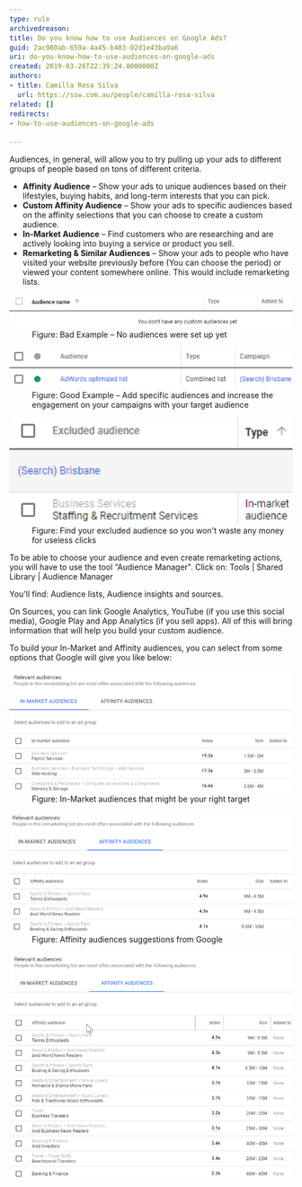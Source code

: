 ```yaml
---
type: rule
archivedreason: 
title: Do you know how to use Audiences on Google Ads?
guid: 2ac980ab-659a-4a45-b403-02d1e43ba9a6
uri: do-you-know-how-to-use-audiences-on-google-ads
created: 2019-03-26T22:39:24.0000000Z
authors:
- title: Camilla Rosa Silva
  url: https://ssw.com.au/people/camilla-rosa-silva
related: []
redirects:
- how-to-use-audiences-on-google-ads

---
```


Audiences, in general, will allow you to try pulling up your ads to different groups of people based on tons of different criteria.

<!--endintro-->

* **Affinity Audience** – Show your ads to unique audiences based on their lifestyles, buying habits, and long-term interests that you can pick.
* **Custom Affinity Audience** – Show your ads to specific audiences based on the affinity selections that you can choose to create a custom audience.
* **In-Market Audience** – Find customers who are researching and are actively looking into buying a service or product you sell.
* **Remarketing & Similar Audiences** – Show your ads to people who have visited your website previously before (You can choose the period) or viewed your content somewhere online. This would include remarketing lists.

<dl class="badImage"><dt>
      <img src="audience-1.png" alt="audience-1.png">
   </dt><dd>Figure: Bad Example – No audiences were set up yet</dd></dl><dl class="goodImage"><dt>
      <img src="audience-2.png" alt="audience-2.png">
   </dt><dd>Figure: Good Example – Add specific audiences and increase the engagement on your campaigns with your target audience</dd></dl><dl class="image"><dt>
      <img src="audience-3.png" alt="audience-3.png">
   </dt><dd>Figure: Find your excluded audience so you won't waste any money for useless clicks</dd></dl>
To be able to choose your audience and even create remarketing actions, you will have to use the tool “Audience Manager". Click on: Tools | Shared Library | Audience Manager

You'll find: Audience lists, Audience insights and sources.

On Sources, you can link Google Analytics, YouTube (if you use this social media), Google Play and App Analytics (if you sell apps). All of this will bring information that will help you build your custom audience.

To build your In-Market and Affinity audiences, you can select from some options that Google will give you like below:
<dl class="image"><dt><img src="audience-4.png" alt="audience-4.png"></dt><dd>Figure: In-Market audiences that might be your right target</dd></dl><dl class="image"><dt><img src="audience-5.png" alt="audience-5.png"></dt><dd>Figure: Affinity audiences suggestions from Google</dd></dl><dl class="image"><dt><img src="audience-6.png" alt="audience-6.png"></dt></dl>
